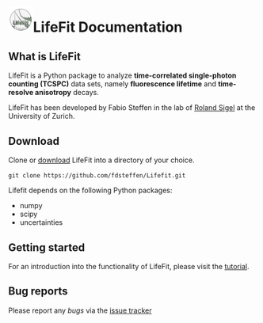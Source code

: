 # <img src="docs/source/_static/lifefit_logo.png" width="50">LifeFit Documentation

## What is LifeFit

LifeFit is a Python package to analyze **time-correlated single-photon counting (TCSPC)** data sets, namely **fluorescence lifetime** and **time-resolve anisotropy** decays. 

LifeFit has been developed by Fabio Steffen in the lab of [Roland Sigel](https://www.chem.uzh.ch/en/sigel/) at the University of Zurich.

## Download

Clone or [download](https://github.com/fdsteffen/Lifefit/archive/master.zip) LifeFit into a directory of your choice.

```
git clone https://github.com/fdsteffen/Lifefit.git
```

Lifefit depends on the following Python packages:

- numpy
- scipy
- uncertainties 


## Getting started

For an introduction into the functionality of LifeFit, please visit the [tutorial](docs/source/tutorial/lifefit_tutorial.ipynb).

## Bug reports

Please report any *bugs* via the [issue tracker](https://github.com/fdsteffen/Lifefit/issues)
